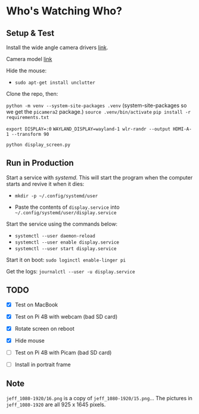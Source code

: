 # Who's Watching Who?


## Setup & Test

Install the wide angle camera drivers [link](https://docs.arducam.com/Raspberry-Pi-Camera/Native-camera/16MP-IMX519/#supported-platforms-and-os).

Camera model [link](https://www.amazon.com/dp/B0C53BBMLG?ref=ppx_yo2ov_dt_b_fed_asin_title#customerReviews)

Hide the mouse:

- `sudo apt-get install unclutter`

Clone the repo, then:

`python -m venv --system-site-packages .venv` (system-site-packages so we get the `picamera2` package.)
`source .venv/bin/activate`
`pip install -r requirements.txt`

`export DISPLAY=:0`
`WAYLAND_DISPLAY=wayland-1 wlr-randr --output HDMI-A-1 --transform 90`

`python display_screen.py`


## Run in Production

Start a service with *systemd*. This will start the program when the computer starts and revive it when it dies:

- `mkdir -p ~/.config/systemd/user`

- Paste the contents of `display.service` into `~/.config/systemd/user/display.service`

Start the service using the commands below:

- `systemctl --user daemon-reload`
- `systemctl --user enable display.service`
- `systemctl --user start display.service`

Start it on boot: `sudo loginctl enable-linger pi`

Get the logs: `journalctl --user -u display.service`


## TODO

- [X] Test on MacBook
- [X] Test on Pi 4B with webcam (bad SD card)
- [X] Rotate screen on reboot
- [X] Hide mouse
- [ ] Test on Pi 4B with Picam (bad SD card)
- [ ] Install in portrait frame


## Note

`jeff_1080-1920/16.png` is a copy of `jeff_1080-1920/15.png`...
The pictures in `jeff_1080-1920` are all 925 x 1645 pixels.

